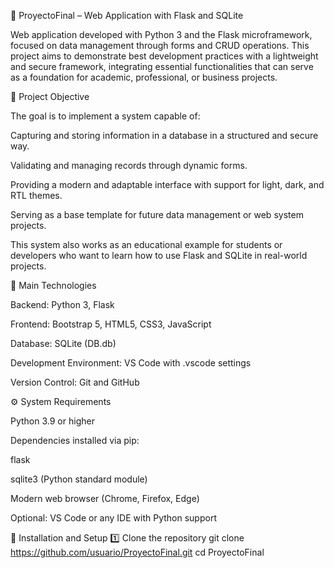 📑 ProyectoFinal – Web Application with Flask and SQLite

Web application developed with Python 3 and the Flask microframework, focused on data management through forms and CRUD operations.
This project aims to demonstrate best development practices with a lightweight and secure framework, integrating essential functionalities that can serve as a foundation for academic, professional, or business projects.

🌟 Project Objective

The goal is to implement a system capable of:

Capturing and storing information in a database in a structured and secure way.

Validating and managing records through dynamic forms.

Providing a modern and adaptable interface with support for light, dark, and RTL themes.

Serving as a base template for future data management or web system projects.

This system also works as an educational example for students or developers who want to learn how to use Flask and SQLite in real-world projects.

🚀 Main Technologies

Backend: Python 3, Flask

Frontend: Bootstrap 5, HTML5, CSS3, JavaScript

Database: SQLite (DB.db)

Development Environment: VS Code with .vscode settings

Version Control: Git and GitHub

⚙️ System Requirements

Python 3.9 or higher

Dependencies installed via pip:

flask

sqlite3 (Python standard module)

Modern web browser (Chrome, Firefox, Edge)

Optional: VS Code or any IDE with Python support

🔧 Installation and Setup
1️⃣ Clone the repository
git clone https://github.com/usuario/ProyectoFinal.git
cd ProyectoFinal
